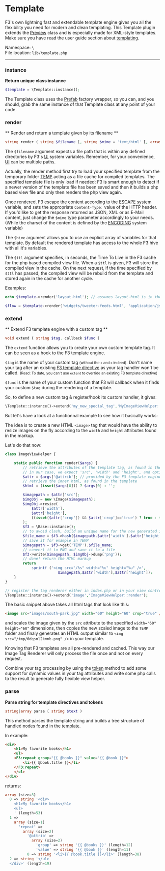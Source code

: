 # Template

F3's own lightning fast and extendable template engine gives you all the flexibility you need for modern and clean templating.
This Template plugin extends the [Preview](preview) class and is especially made for XML-style templates.
Make sure you have read the user guide section about [templating](views-and-templates#a-quick-look-at-the-f3-template-language).

Namespace: `\` <br>
File location: `lib/template.php`

---

### instance

**Return unique class instance**

```php
$template = \Template::instance();
```

The Template class uses the [Prefab](prefab-registry) factory wrapper, so you can, and you should, grab the same instance of that Template class at any point of your code.


### render
** Render and return a template given by its filename **

```php
string render ( string $filename [, string $mime = 'text/html' [, array $hive = NULL [, int $ttl = 0 ]]] )
```

The `$filename` argument expects a file path that is within any defined directories by F3's [UI](quick-reference#ui) system variables. Remember, for your convenience, [UI](quick-reference#ui) can be multiple paths.

Actually, the render method first try to load your specified template from the temporary folder [TEMP](quick-reference#temp) acting as a file cache for compiled templates. The specified template file is only load if needed: F3 is smart enough to detect if a newer version of the template file has been saved and then it builds a php based view file and only then renders the php view again.

Once rendered, F3 escape the content according to the [ESCAPE](quick-reference#escape) system variable, and sets the appropriate `Content-Type:` value of the HTTP header. If you'd like to get the response returned as JSON, XML or as E-Mail content, just change the `$mime` type parameter accordingly to your needs. (While the charset of the content is defined by the [ENCODING](quick-reference#encoding) system variable)

The `$hive` argument allows you to use an explicit array of variables for that template. By default the rendered template has access to the whole F3 hive with all it's variables.

The `$ttl` argument specifies, in seconds, the Time To Live in the F3 cache for the php based compiled view file. When a `$ttl` is given, F3 will store the compiled view in the cache. On the next request, if the time specified by `$ttl` has passed, the compiled view will be rebuild from the template and stored again in the cache for another cycle.

Examples:

```php
echo $template->render('layout.html'); // assumes layout.html is in the UI folder
```

```php
$flow = $template->render('widgets/tweeter-feeds.html', 'application/json', NULL, 300 ); // cache for 5 minutes
```


### extend
** Extend F3 template engine with a custom tag **

```php
void extend ( string $tag, callback $func )
```

The `extend` function allows you to create your own custom template tag. It can be seen as a hook to the F3 template engine. 

`$tag` is the name of your custom tag <small>(without the `<` and `>` indeed)</small>. Don't name your tag after an existing [F3 template directive](quick-reference#include) as your tag handler won't be called. <small>(Read: To date, you can't use `extend` to override an existing F3 template directive)</small>

`$func` is the name of your custom function that F3 will callback when it finds your custom `$tag` during the rendering of a template.

So, to define a new custom tag & register/hook its custom handler, it gives:

```php
\Template::instance()->extend('my_new_special_tag','MyImageViewHelper::my_tag_renderer');
```

But let's have a look at a functionnal example to see how it basically works:

The idea is to create a new HTML `<image>` tag that would have the ability to resize images on the fly according to the `width` and `height` attributes found in the markup.

Let's do that now:

```php
class ImageViewHelper {

    static public function render($args) {
        // retrieve the attributes of the template tag, as found in the template
        // in our case, we expect 'src', 'width' and 'height', and optionally 'crop'
        $attr = $args['@attrib']; // provided by the F3 template engine
        // retrieve the inner html, as found in the template
        $html = (isset($args[0])) ? $args[0] : '';

        $imagepath = $attr['src'];
        $imgObj = new \Image($imagepath);
        $imgObj->resize(
            $attr['width'],
            $attr['height'],
            ((isset($attr['crop']) && $attr['crop']=='true') ? true : false)
        );
        $f3 = \Base::instance();
        // to avoid clash, build an unique name for the new generated image
        $file_name = $f3->hash($imagepath.$attr['width'].$attr['height']).'.png';
        // save it for example in TEMP
        $imagepath = $f3->get('TEMP').$file_name;
        // convert it to PNG and save it to a file
        $f3->write($imagepath, $imgObj->dump('png'));
        // done! return the HTML markup
        return 
            sprintf ('<img src="/%s" width="%u" height="%u" />', 
                        $imagepath,$attr['width'],$attr['height']);
    }
}

// register the tag renderer either in index.php or in your view controller
\Template::instance()->extend('image','ImageViewHelper::render');
```

The basic snippet above takes all html tags that look like this:

```html
<image src="images/south-park.jpg" width="60" height="60" crop="true" />
```

and scales the image given by the `src` attribute to the specified `width="60" height="60"` dimensions, then copies the new scaled image to the `TEMP` folder and finaly generates an HTML output similar to `<img src="/tmp/0dgsnl2kmnb.png" />` in your template.

Knowing that F3 templates are all pre-rendered and cached. This way our Image Tag Renderer will only process the file once and not on every request.

Combine your tag processing by using the [token](preview#token) method to add some support for dynamic values in your tag attributes and write some php calls to the result to generate fully flexible view helper.


### parse

**Parse string for template directives and tokens**

```php
string|array parse ( string $text )
```

This method parses the template string and builds a tree structure of handled nodes found in the template.

In example:


```html
<div>
    <h1>My favorite books</h1>
    <ul>
    <F3:repeat group="{{ @books }}" value="{{ @book }}">
        <li>{{ @book.title }}</li>
    </F3:repeat>
    </ul>
</div>
```

returns:

```php
array (size=3)
  0 => string '<div>
    <h1>My favorite books</h1>
    <ul>
    ' (length=53)
  1 =>
    array (size=1)
      'repeat' =>
        array (size=2)
          '@attrib' =>
            array (size=2)
              'group' => string '{{ @books }}' (length=12)
              'value' => string '{{ @book }}' (length=11)
          0 => string '<li>{{ @book.title }}</li>' (length=38)
  2 => string '</ul>
  </div>' (length=19)
```
